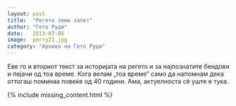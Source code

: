 ```yaml
---
layout: post
title:  "Регето зема залет"
author: "Гето Руди"
date:   2013-07-05
image:  perry21.jpg
category: "Архива на Гето Руди"
---
```


Еве го и вториот текст за историјата на регето и за најпознатите бендови и пејачи од тоа време. Кога велам „тоа време“ 
само да напомнам дека оттогаш поминаа повеќе од 40 години. Ама, актуелноста сè уште е тука.

{% include missing_content.html %}
